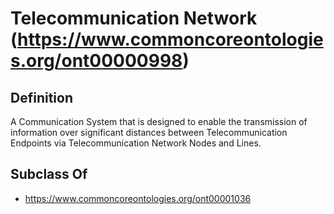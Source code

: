 # Telecommunication Network (https://www.commoncoreontologies.org/ont00000998)

## Definition
A Communication System that is designed to enable the transmission of information over significant distances between Telecommunication Endpoints via Telecommunication Network Nodes and Lines.

## Subclass Of
- https://www.commoncoreontologies.org/ont00001036

